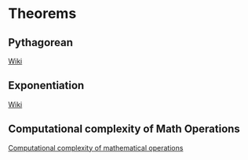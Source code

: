 # Theorems

## Pythagorean 

[Wiki](https://en.wikipedia.org/wiki/Pythagorean_theorem)

## Exponentiation

[Wiki](https://en.wikipedia.org/wiki/Exponentiation)

## Computational complexity of Math Operations

[Computational complexity of mathematical operations](https://en.wikipedia.org/wiki/Computational_complexity_of_mathematical_operations)

